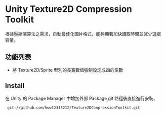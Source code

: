 # Unity Texture2D Compression Toolkit

根據壓縮演算法之需求，自動最佳化圖片格式，能夠顯著加快讀取時間並減少遊戲容量。

## 功能列表

- 將 Texture2D/Sprite 型別的長寬數值強制設定成四的倍數


## Install

在 Unity 的 Package Manager 中增加外部 Package git 路徑後直接進行安裝。

` git://github.com/huw12313212/Texture2DCompressionToolkit.git`